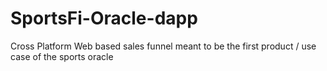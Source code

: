 # SportsFi-Oracle-dapp
Cross Platform Web based sales funnel meant to be the first product / use case of the sports oracle 
